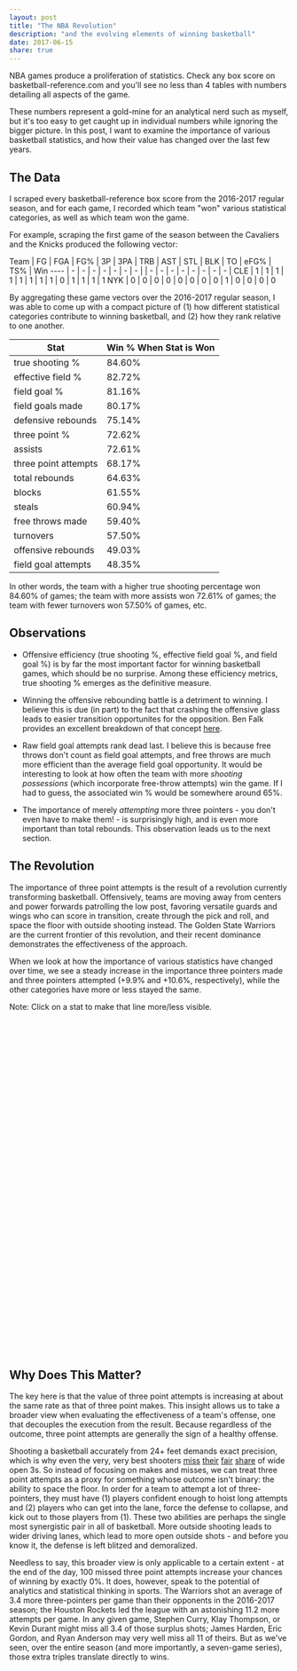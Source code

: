```yaml
---
layout: post
title: "The NBA Revolution"
description: "and the evolving elements of winning basketball"
date: 2017-06-15
share: true
---
```

NBA games produce a proliferation of statistics. Check any box score on basketball-reference.com and you'll see no less than 4 tables with numbers detailing all aspects of the game.

These numbers represent a gold-mine for an analytical nerd such as myself, but it's too easy to get caught up in individual numbers while ignoring the bigger picture. In this post, I want to examine the importance of various basketball statistics, and how their value has changed over the last few years.

## The Data

I scraped every basketball-reference box score from the 2016-2017 regular season, and for each game, I recorded which team "won" various statistical categories, as well as which team won the game.

For example, scraping the first game of the season between the Cavaliers and the Knicks produced the following vector:

Team | FG | FGA | FG% | 3P | 3PA | TRB | AST | STL | BLK | TO | eFG% | TS% | Win
---- | - | - | - | - | - | - | - | | - | - | - | - | - | - | - | - |
CLE | 1 | 1 | 1 | 1 | 1 | 1 | 1 | 1 | 0 | 1 | 1 | 1 | 1
NYK | 0 | 0 | 0 | 0 | 0 | 0 | 0 | 0 | 1 | 0 | 0 | 0 | 0

By aggregating these game vectors over the 2016-2017 regular season, I was able to come up with a compact picture of (1) how different statistical categories contribute to winning basketball, and (2) how they rank relative to one another.

Stat            | Win % When Stat is Won |
--------------- | ----------------------- |
true shooting % | 84.60% |
effective field % |	82.72%
field goal % |	81.16%
field goals made |	80.17%
defensive rebounds |	75.14%
three point % |	72.62%
assists	| 72.61%
three point attempts |	68.17%
total rebounds |	64.63%
blocks	| 61.55%
steals	| 60.94%
free throws made	| 59.40%
turnovers |	57.50%
offensive rebounds |	49.03%
field goal attempts	| 48.35%

In other words, the team with a higher true shooting percentage won 84.60% of games; the team with more assists won 72.61% of games; the team with fewer turnovers won 57.50% of games, etc.

## Observations

* Offensive efficiency (true shooting %, effective field goal %, and field goal %) is by far the most important factor for winning basketball games, which should be no surprise. Among these efficiency metrics, true shooting % emerges as the definitive measure.

* Winning the offensive rebounding battle is a detriment to winning. I believe this is due (in part) to the fact that crashing the offensive glass leads to easier transition opportunites for the opposition. Ben Falk provides an excellent breakdown of that concept <a href="https://cleaningtheglass.com/making-the-transition/">here</a>.

* Raw field goal attempts rank dead last. I believe this is because free throws don't count as field goal attempts, and free throws are much more efficient than the average field goal opportunity. It would be interesting to look at how often the team with more <i>shooting possessions</i> (which incorporate free-throw attempts) win the game. If I had to guess, the associated win % would be somewhere around 65%.

* The importance of merely <i>attempting</i> more three pointers - you don't even have to make them! - is surprisingly high, and is even more important than total rebounds. This observation leads us to the next section.

## The Revolution

The importance of three point attempts is the result of a revolution currently transforming basketball. Offensively, teams are moving away from centers and power forwards patrolling the low post, favoring versatile guards and wings who can score in transition, create through the pick and roll, and space the floor with outside shooting instead. The Golden State Warriors are the current frontier of this revolution, and their recent dominance demonstrates the effectiveness of the approach.

When we look at how the importance of various statistics have changed over time, we see a steady increase in the importance three pointers made and three pointers attempted (+9.9% and +10.6%, respectively), while the other categories have more or less stayed the same.

Note: Click on a stat to make that line more/less visible.

<div class="toggle" id="filter"></div>
<svg height="600"></svg>
<div class="tooltip" id="lineTooltip"></div>
<div class="tooltip" id="pointTooltip"></div>
<script>

var translate = function(left, top) { return "translate(" + left + "," + top + ")"; };

var data = [{"ts%": 0.8347, "efg%": 0.7962, "ft": 0.6261, "ast": 0.7559, "stl": 0.6184, "year": 2000, "fg%": 0.8039, "tov": 0.5998, "fg3%": 0.6267, "fg3": 0.5765, "fta": 0.5888, "trb": 0.6313, "blk": 0.6525, "fg": 0.7866, "drb": 0.7222, "orb": 0.4542, "fga": 0.4587}, {"ts%": 0.8439, "efg%": 0.8191, "ft": 0.602, "ast": 0.742, "stl": 0.5995, "year": 2001, "fg%": 0.8105, "tov": 0.5722, "fg3%": 0.6536, "fg3": 0.6155, "fta": 0.5864, "trb": 0.6613, "blk": 0.622, "fg": 0.7976, "drb": 0.7389, "orb": 0.4556, "fga": 0.4682}, {"ts%": 0.855, "efg%": 0.8234, "ft": 0.6377, "ast": 0.7307, "stl": 0.6196, "year": 2002, "fg%": 0.8148, "tov": 0.5981, "fg3%": 0.6497, "fg3": 0.5933, "fta": 0.6115, "trb": 0.6193, "blk": 0.6203, "fg": 0.7861, "drb": 0.7093, "orb": 0.4592, "fga": 0.4488}, {"ts%": 0.839, "efg%": 0.8122, "ft": 0.6286, "ast": 0.7117, "stl": 0.5984, "year": 2003, "fg%": 0.7997, "tov": 0.5963, "fg3%": 0.6656, "fg3": 0.5853, "fta": 0.6061, "trb": 0.6275, "blk": 0.5965, "fg": 0.7839, "drb": 0.7293, "orb": 0.4592, "fga": 0.4478}, {"ts%": 0.8421, "efg%": 0.811, "ft": 0.6195, "ast": 0.7329, "stl": 0.6191, "year": 2004, "fg%": 0.8046, "tov": 0.6133, "fg3%": 0.6758, "fg3": 0.609, "fta": 0.6185, "trb": 0.6414, "blk": 0.6048, "fg": 0.7904, "drb": 0.7328, "orb": 0.4784, "fga": 0.4584}, {"ts%": 0.8297, "efg%": 0.7926, "ft": 0.6337, "ast": 0.7052, "stl": 0.5917, "year": 2005, "fg%": 0.7682, "tov": 0.5774, "fg3%": 0.6758, "fg3": 0.6378, "fta": 0.6125, "trb": 0.6274, "blk": 0.6153, "fg": 0.757, "drb": 0.7233, "orb": 0.4575, "fga": 0.425}, {"ts%": 0.8109, "efg%": 0.7928, "ft": 0.6274, "ast": 0.7094, "stl": 0.5416, "year": 2006, "fg%": 0.781, "tov": 0.5733, "fg3%": 0.6713, "fg3": 0.6231, "fta": 0.6203, "trb": 0.654, "blk": 0.6237, "fg": 0.7665, "drb": 0.7193, "orb": 0.4926, "fga": 0.454}, {"ts%": 0.8272, "efg%": 0.7903, "ft": 0.6105, "ast": 0.7218, "stl": 0.5799, "year": 2007, "fg%": 0.7909, "tov": 0.5945, "fg3%": 0.6672, "fg3": 0.6356, "fta": 0.5718, "trb": 0.6576, "blk": 0.6367, "fg": 0.7699, "drb": 0.7317, "orb": 0.4896, "fga": 0.4868}, {"ts%": 0.842, "efg%": 0.819, "ft": 0.6375, "ast": 0.7447, "stl": 0.625, "year": 2008, "fg%": 0.7975, "tov": 0.6294, "fg3%": 0.6667, "fg3": 0.6406, "fta": 0.585, "trb": 0.6696, "blk": 0.6024, "fg": 0.7785, "drb": 0.7425, "orb": 0.4799, "fga": 0.4715}, {"ts%": 0.8453, "efg%": 0.8008, "ft": 0.6215, "ast": 0.7319, "stl": 0.6091, "year": 2009, "fg%": 0.7885, "tov": 0.585, "fg3%": 0.657, "fg3": 0.6391, "fta": 0.6022, "trb": 0.6696, "blk": 0.6207, "fg": 0.773, "drb": 0.7551, "orb": 0.4925, "fga": 0.4618}, {"ts%": 0.8488, "efg%": 0.8112, "ft": 0.6414, "ast": 0.7189, "stl": 0.5882, "year": 2010, "fg%": 0.7962, "tov": 0.5752, "fg3%": 0.6991, "fg3": 0.633, "fta": 0.6284, "trb": 0.676, "blk": 0.5995, "fg": 0.772, "drb": 0.7755, "orb": 0.4863, "fga": 0.4363}, {"ts%": 0.8511, "efg%": 0.818, "ft": 0.6431, "ast": 0.7117, "stl": 0.5902, "year": 2011, "fg%": 0.8009, "tov": 0.5805, "fg3%": 0.68, "fg3": 0.6432, "fta": 0.6163, "trb": 0.6364, "blk": 0.5884, "fg": 0.7582, "drb": 0.7392, "orb": 0.4528, "fga": 0.4283}, {"ts%": 0.8416, "efg%": 0.7943, "ft": 0.6094, "ast": 0.7207, "stl": 0.6031, "year": 2012, "fg%": 0.7813, "tov": 0.5846, "fg3%": 0.6574, "fg3": 0.6449, "fta": 0.5909, "trb": 0.685, "blk": 0.6054, "fg": 0.7854, "drb": 0.7505, "orb": 0.5171, "fga": 0.5054}, {"ts%": 0.8413, "efg%": 0.8114, "ft": 0.5878, "ast": 0.7322, "stl": 0.6109, "year": 2013, "fg%": 0.8072, "tov": 0.6074, "fg3%": 0.6708, "fg3": 0.6484, "fta": 0.5872, "trb": 0.6515, "blk": 0.6183, "fg": 0.8109, "drb": 0.7321, "orb": 0.4802, "fga": 0.4714}, {"ts%": 0.8519, "efg%": 0.8182, "ft": 0.6242, "ast": 0.7212, "stl": 0.5831, "year": 2014, "fg%": 0.8096, "tov": 0.5796, "fg3%": 0.6821, "fg3": 0.6472, "fta": 0.586, "trb": 0.6418, "blk": 0.6379, "fg": 0.7879, "drb": 0.7405, "orb": 0.4459, "fga": 0.4508}, {"ts%": 0.8545, "efg%": 0.8222, "ft": 0.5937, "ast": 0.7174, "stl": 0.6034, "year": 2015, "fg%": 0.8102, "tov": 0.5841, "fg3%": 0.6938, "fg3": 0.6511, "fta": 0.5625, "trb": 0.6357, "blk": 0.5964, "fg": 0.7989, "drb": 0.7449, "orb": 0.4548, "fga": 0.4674}, {"ts%": 0.8444, "efg%": 0.8117, "ft": 0.5981, "ast": 0.716, "stl": 0.5803, "year": 2016, "fg%": 0.8152, "tov": 0.5824, "fg3%": 0.6964, "fg3": 0.6399, "fta": 0.5656, "trb": 0.6656, "blk": 0.6412, "fg": 0.8134, "drb": 0.7488, "orb": 0.4905, "fga": 0.4671}, {"ts%": 0.8457, "efg%": 0.8272, "ft": 0.594, "ast": 0.7261, "stl": 0.6094, "year": 2017, "fg%": 0.8116, "tov": 0.575, "fg3%": 0.7262, "fg3": 0.6817, "fta": 0.5738, "trb": 0.6463, "blk": 0.6155, "fg": 0.8017, "drb": 0.7514, "orb": 0.4903, "fga": 0.4835}];

    /* CONFIG VALUES */
    var MIN_YEAR = 2000;
    var EXCLUDE_KEYS = new Set(['fta', 'year']);
    /* END CONFIG VALUES */

    var svgContainer = d3.select("svg"),
        graphMargins = {top: 25, right: 30, bottom: 25, left: 30};

    // var graphWidth = svgContainer.attr("width") - graphMargins.left - graphMargins.right;
    var graphWidth = $(".post")[0].offsetWidth - graphMargins.left - graphMargins.right;
    var graphHeight = +svgContainer.attr("height") - graphMargins.top - graphMargins.bottom;

    var graphContainer = svgContainer.append("g")
        .attr("transform", translate(graphMargins.left, graphMargins.top));

    var pctToHeight = d3.scaleLinear().range([graphHeight, 0]);
    var yearToWidth = d3.scaleLinear().range([0, graphWidth]);

    var statLine = d3.line()
        .x(function(d, i) {return yearToWidth(i + MIN_YEAR); })
        .y(function(d) { return pctToHeight(d) } )

    var getClass = function(key) {
      if (state.keyState[key] == true) return 'dark'
      else return 'light'
    }

    // track state of user supplied filters
    var state =  {
      keyState: {} // map key to true if the line should be bold, false if it should be greyed.
    }

    function initState(keysToRender) {

      var activeKeys = new Set(['fg3%', 'fg3']);
      for (var i = 0; i < keysToRender.length; i++) {
        var key = keysToRender[i];
        if (activeKeys.has(key)) state.keyState[key] = true;
        else state.keyState[key] = false;
      }

    }

    var lineTooltip = d3.select("#lineTooltip").style("opacity", 0);
    var pointTooltip = d3.select("#pointTooltip").style("opacity", 0);

    function registerFiltersAndOnClickHandler(keyValues, values) {
       d3.select('#filter').append('ul')
            .selectAll('li')
            .data(keyValues)
            .enter().append('li')
            .attr("class", function(d) {
              if (state.keyState[d] == true) return "ON";
              else return "OFF";
            })
            .text(function(d) {return d;})
            .on('click', function (d) {
              if (state.keyState[d] == true) {
                d3.select(this).attr("class", "OFF");
                state.keyState[d] = false;
              } else {
                d3.select(this).attr("class", "ON");
                state.keyState[d] = true;
              }
              var encoded = encodeKey(d);
              d3.select("#" + encoded).attr("class", 'statLine ' + getClass(d));
              d3.selectAll("circle." + encoded).each(function() {
                  d3.select(this).attr("class", d + " " + getClass(d));
              })
            })

    }

    function encodeKey(key) {
      return key.replace('%', '\\%');
    }

    function filterKeys(allKeys) {
      var filteredKeys = [];

      for (var i = 0; i < allKeys.length; i++) {
        var key = allKeys[i];
        if (EXCLUDE_KEYS.has(key)) continue

        filteredKeys.push(key);
      }
      return filteredKeys;
    }

    function sortKeys(yearData) {
      var sortable = [];

      for (var key in yearData) {
        sortable.push([key, yearData[key]]);
      }

      sortable.sort(function(a, b) {
        return b[1] - a[1];
      })

      var sortedKeys = sortable.map(function(d) { return d[0]});
      return sortedKeys;
    }

    function renderXAxis() {
        svgContainer.append("g")
                      .attr("transform", translate(graphMargins.left, graphMargins.top + graphHeight))
                      .call(d3.axisBottom(yearToWidth).tickFormat(d3.format("d")).ticks(17))
    }

    function renderYAxis() {
        svgContainer.append("g")
                    .attr("transform", translate(graphMargins.left, graphMargins.top))
                    .call(d3.axisLeft(pctToHeight).tickFormat(d3.format(".0%")))
    }

    function renderLines(key, datum) {
        graphContainer.append("g")
              .append("path")
              .attr("id", key)
              .attr("class", function() { return 'statLine ' + getClass(key); })
              .attr("d", statLine(datum))
              .on('mouseover', function() {
                var d = d3.select(this).attr("id");
                lineTooltip.transition().duration(150);
                lineTooltip.html(d)
                       .style("left", (d3.event.pageX) + "px")
                       .style("top", (d3.event.pageY - 24) + "px")
                       .style("opacity", .9);
              })
              .on("mouseout", function(d) {
                lineTooltip.transition().duration(50).style("opacity", 0)
              });
    }

    function renderStatPoints(key, datum) {
        var dotRadius = 2.25;
        graphContainer.selectAll(".dot")
            .data(datum)
            .enter()
            .append("circle")
              .attr("class", function (d, i) {return key + " " + getClass(key); })
              .attr("r", dotRadius)
              .attr("data", function(d) { return d})
              .attr("year", function(d, i) { return i + MIN_YEAR })
              .attr("cx", function(d, i) { return yearToWidth(i + MIN_YEAR) })
              .attr("cy", function(d) { return pctToHeight(d) })
              .on('mouseover', function() {
                  var elem = d3.select(this);

                  var statKey = elem.attr("class").split(" ")[0];
                  var year = elem.attr("year");
                  var value = elem.attr("data");
                  value =  (value * 100).toFixed(1);

                  pointTooltip.transition().duration(350);
                  pointTooltip.html(statKey + "|" + year + ": " + value + "%")
                              .style("left", (d3.event.pageX) + "px")
                              .style("top", (d3.event.pageY - 24) + "px")
                              .style("opacity", .9);
              })
              .on("mouseout", function(d) {
                  pointTooltip.transition().duration(50).style("opacity", 0)
              });
    }

    function draw(keysToShow, rawData) {

        for (var i = 0; i < keysToShow.length; i++) {
            var key = keysToShow[i];

            datum = rawData.map(function(d) {return d[key]});

            renderLines(key, datum);
            renderStatPoints(key, datum);
      }
    }

    var keysToShow = filterKeys(sortKeys(data[data.length - 1]));
    initState(keysToShow);
    registerFiltersAndOnClickHandler(keysToShow , data);

    yearToWidth.domain(d3.extent(data.map(function(y) { return y['year'] })));
    pctToHeight.domain([.35, .875]);

    draw(keysToShow.reverse(), data);
    renderXAxis();
    renderYAxis();

</script>

## Why Does This Matter?

The key here is that the value of three point attempts is increasing at about the same rate as that of three point makes. This insight allows us to take a broader view when evaluating the effectiveness of a team's offense, one that decouples the execution from the result. Because regardless of the outcome, three point attempts are generally the sign of a healthy offense.

Shooting a basketball accurately from 24+ feet demands exact precision, which is why even the very, very best shooters <a href="https://www.youtube.com/watch?v=PafaPE_7xRU">miss</a> <a href="https://www.youtube.com/watch?v=Gi6vHMyfVl4">their</a> <a href="https://www.youtube.com/watch?v=bA8OSPs_9_g&t=056s">fair</a> <a href="https://www.youtube.com/watch?v=BqpzHgykD5k&t=1m43s">share</a> of wide open 3s. So instead of focusing on makes and misses, we can treat three point attempts as a proxy for something whose outcome isn't binary: the ability to space the floor. In order for a team to attempt a lot of three-pointers, they must have (1) players confident enough to hoist long attempts and (2) players who can get into the lane, force the defense to collapse, and kick out to those players from (1). These two abilities are perhaps the single most synergistic pair in all of basketball. More outside shooting leads to wider driving lanes, which lead to more open outside shots - and before you know it, the defense is left blitzed and demoralized.

Needless to say, this broader view is only applicable to a certain extent - at the end of the day, 100 missed three point attempts increase your chances of winning by exactly 0%.  It does, however, speak to the potential of analytics and statistical thinking in sports. The Warriors shot an average of 3.4 more three-pointers per game than their opponents in the 2016-2017 season; the Houston Rockets led the league with an astonishing 11.2 more attempts per game. In any given game, Stephen Curry, Klay Thompson, or Kevin Durant might miss all 3.4 of those surplus shots; James Harden, Eric Gordon, and Ryan Anderson may very well miss all 11 of theirs. But as we've seen, over the entire season (and more importantly, a seven-game series), those extra triples translate directly to wins.
